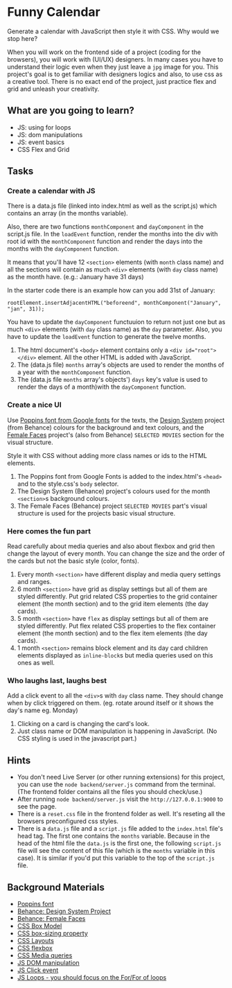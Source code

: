 # Funny Calendar

Generate a calendar with JavaScript then style it with CSS. Why would we stop here?

When you will work on the frontend side of a project (coding for the browsers), you will work with (UI/UX) designers. In many cases you have to understand their logic even when they just leave a `jpg` image for you. This project's goal is to get familiar with designers logics and also, to use css as a creative tool. There is no exact end of the project, just practice flex and grid and unleash your creativity.

## What are you going to learn?

- JS: using for loops
- JS: dom manipulations
- JS: event basics
- CSS Flex and Grid

## Tasks

### Create a calendar with JS

There is a data.js file (linked into index.html as well as the script.js) which contains an array (in the months variable). 

Also, there are two functions `monthComponent` and `dayComponent` in the script.js file.
In the `loadEvent` function, render the months into the div with root id with the `monthComponent` function and render the days into the months with the `dayComponent` function.

It means that you'll have 12 `<section>` elements (with `month` class name) and all the sections will contain as much `<div>` elements (with `day` class name) as the month have. (e.g.: January have 31 days)

In the starter code there is an example how can you add 31st of January: 
```
rootElement.insertAdjacentHTML("beforeend", monthComponent("January", "jan", 31));
```

You have to update the `dayComponent` functuuion to return not just one but as much `<div>` elements (with `day` class name) as the `day` parameter.
Also, you have to update the `loadEvent` function to generate the twelve months.

1. The html document's `<body>` element contains only a `<div id="root"></div>` element. All the other HTML is added with JavaScript.
1. The (data.js file) `months` array's objects are used to render the months of a year with the `monthComponent` function.
1. The (data.js file `months` array's objects') `days` key's value is used to render the days of a month)with the `dayComponent` function.

### Create a nice UI

Use [Poppins font from Google fonts](https://fonts.google.com/specimen/Poppins) for the texts, the [Design System](https://www.behance.net/gallery/144097609/Design-System) project (from Behance) colours for the background and text colours, and the [Female Faces](https://www.behance.net/gallery/143657541/Female-Faces) project's (also from Behance) `SELECTED MOVIES` section for the visual structure.

Style it with CSS without adding more class names or ids to the HTML elements.

1. The Poppins font from Google Fonts is added to the index.html's `<head>` and to the style.css's `body` selector.
1. The Design System (Behance) project's colours used for the month `<section>`s background colours.
1. The Female Faces (Behance) project `SELECTED MOVIES` part's visual structure is used for the projects basic visual structure.

### Here comes the fun part
Read carefully about media queries and also about flexbox and grid then change the layout of every month. You can change the size and the order of the cards but not the basic style (color, fonts).

1. Every month `<section>` have different display and media query settings and ranges.
1. 6 month `<section>` have grid as display settings but all of them are styled differently. Put grid related CSS properties to the grid container element (the month section) and to the grid item elements (the day cards).
1. 5 month `<section>` have `flex` as display settings but all of them are styled differently. Put flex related CSS properties to the flex container element (the month section) and to the flex item elements (the day cards).
1. 1 month `<section>` remains block element and its day card children elements displayed as `inline-block`s but media queries used on this ones as well.

### Who laughs last, laughs best
Add a click event to all the `<div>`s with `day` class name. They should change when by click triggered on them. (eg. rotate around itself or it shows the day's name eg. Monday)

1. Clicking on a card is changing the card's look.
1. Just class name or DOM manipulation is happening in JavaScript. (No CSS styling is used in the javascript part.)

## Hints
- You don't need Live Server (or other running extensions) for this project, you can use the `node backend/server.js` command from the terminal. (The frontend folder contains all the files you should check/use.)
- After running `node backend/server.js` visit the `http://127.0.0.1:9000` to see the page.
- There is a `reset.css` file in the frontend folder as well. It's reseting all the browsers preconfigured css styles.
- There is a `data.js` file and a `script.js` file added to the `index.html` file's head tag. The first one contains the `months` variable. Because in the head of the html file the `data.js` is the first one, the following `script.js` file will see the content of this file (which is the `months` variable in this case). It is similar if you'd put this variable to the top of the `script.js` file.

## Background Materials
- [Poppins font](https://fonts.google.com/specimen/Poppins)
- [Behance: Design System Project](https://www.behance.net/gallery/144097609/Design-System)
- [Behance: Female Faces](https://www.behance.net/gallery/143657541/Female-Faces)
- [CSS Box Model](https://developer.mozilla.org/en-US/docs/Learn/CSS/Building_blocks/The_box_model)
- [CSS box-sizing property](https://developer.mozilla.org/en-US/docs/Web/CSS/box-sizing)
- [CSS Layouts](https://web.archive.org/web/20210128103711/https://learnlayout.com/)
- [CSS flexbox](https://developer.mozilla.org/en-US/docs/Learn/CSS/CSS_layout/Flexbox)
- [CSS Media queries](https://developer.mozilla.org/en-US/docs/Learn/CSS/CSS_layout/Media_queries)
- [JS DOM manipulation](https://developer.mozilla.org/en-US/docs/Learn/JavaScript/Client-side_web_APIs/Manipulating_documents)
- [JS Click event](https://developer.mozilla.org/en-US/docs/Web/API/Element/click_event)
- [JS Loops - you should focus on the For/For of loops](https://developer.mozilla.org/en-US/docs/Web/JavaScript/Guide/Loops_and_iteration)